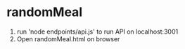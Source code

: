 # randomMeal
1. run 'node endpoints/api.js' to run API on localhost:3001
2. Open randomMeal.html on browser